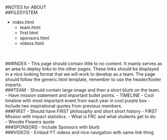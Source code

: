 #NOTES for ABOUT
<br>
##FILESYSTEM
- index.html
	- team.html
	- first.html
	- sponsors.html
	- videos.html
<br>
<br>
###INDEX
- This page should contain little to no content.
It mainly serves as an area to deploy links to the other pages.
These links should be displayed in a nice looking format that we will work to develop as a team.
The page should follow the generic.html template, remember to use the header/footer imports.
<br>
###TEAM
- Should contain large image and then a short blurb on the team.
- Have mission statement and important bullet points.
- TIMELINE
- Cool timeline with most important event from each year in cool purple box
- Include two inspirational quotes from previous members.
<br>
###FIRST
- Should have FIRST philosophy and short short history
- FIRST Mission with impact statistics.
- What is FRC and what students get to do.
<br>
- Woodie Flowers quote
<br>
###SPONSORS
- Include Sponsors with blurb
<br>
###VIDEOS
- Embed YT videos and nice navigation with same link thing
<br>

